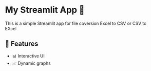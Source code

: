 # My Streamlit App 🎈

This is a simple Streamlit app for file coversion Excel to CSV or CSV to EXcel

## 🚀 Features
- 📊 Interactive UI
- 📈 Dynamic graphs